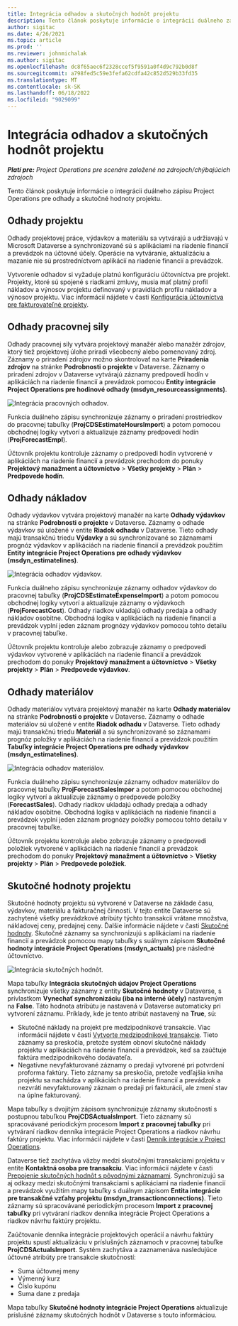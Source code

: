 ```yaml
---
title: Integrácia odhadov a skutočných hodnôt projektu
description: Tento článok poskytuje informácie o integrácii duálneho zápisu Project Operations pre odhady a skutočné hodnoty projektu.
author: sigitac
ms.date: 4/26/2021
ms.topic: article
ms.prod: ''
ms.reviewer: johnmichalak
ms.author: sigitac
ms.openlocfilehash: dc8f65aec6f2328ccef5f9591a0f4d9c792b0d8f
ms.sourcegitcommit: a798fed5c59e3fefa62cdfa42c852d529b33fd35
ms.translationtype: MT
ms.contentlocale: sk-SK
ms.lasthandoff: 06/18/2022
ms.locfileid: "9029099"
---
```

# <a name="project-estimates-and-actuals-integration"></a>Integrácia odhadov a skutočných hodnôt projektu

_**Platí pre:** Project Operations pre scenáre založené na zdrojoch/chýbajúcich zdrojoch_

Tento článok poskytuje informácie o integrácii duálneho zápisu Project Operations pre odhady a skutočné hodnoty projektu.

## <a name="project-estimates"></a>Odhady projektu

Odhady projektovej práce, výdavkov a materiálu sa vytvárajú a udržiavajú v Microsoft Dataverse a synchronizované sú s aplikáciami na riadenie financií a prevádzok na účtovné účely. Operácie na vytváranie, aktualizáciu a mazanie nie sú prostredníctvom aplikácií na riadenie financií a prevádzok.

Vytvorenie odhadov si vyžaduje platnú konfiguráciu účtovníctva pre projekt. Projekty, ktoré sú spojené s riadkami zmluvy, musia mať platný profil nákladov a výnosov projektu definovaný v pravidlách profilu nákladov a výnosov projektu. Viac informácií nájdete v časti [Konfigurácia účtovníctva pre fakturovateľné projekty](../project-accounting/configure-accounting-billable-projects.md#configure-project-cost-and-revenue-profile-rules).

## <a name="labor-estimates"></a>Odhady pracovnej sily

Odhady pracovnej sily vytvára projektový manažér alebo manažér zdrojov, ktorý tiež projektovej úlohe priradí všeobecný alebo pomenovaný zdroj. Záznamy o priradení zdrojov možno skontrolovať na karte **Priradenia zdrojov** na stránke **Podrobnosti o projekte** v Dataverse. Záznamy o priradení zdrojov v Dataverse vytvárajú záznamy predpovedí hodín v aplikáciách na riadenie financií a prevádzok pomocou **Entity integrácie Project Operations pre hodinové odhady (msdyn\_resourceassignments)**.

   ![Integrácia pracovných odhadov.](./Media/DW4LaborEstimates.png)

Funkcia duálneho zápisu synchronizuje záznamy o priradení prostriedkov do pracovnej tabuľky (**ProjCDSEstimateHoursImport**) a potom pomocou obchodnej logiky vytvorí a aktualizuje záznamy predpovedí hodín (**ProjForecastEmpl**).

Účtovník projektu kontroluje záznamy o predpovedi hodín vytvorené v aplikáciách na riadenie financií a prevádzok prechodom do ponuky **Projektový manažment a účtovníctvo** > **Všetky projekty** > **Plán** > **Predpovede hodín**.

## <a name="expense-estimates"></a>Odhady nákladov

Odhady výdavkov vytvára projektový manažér na karte **Odhady výdavkov** na stránke **Podrobnosti o projekte** v Dataverse. Záznamy o odhade výdavkov sú uložené v entite **Riadok odhadu** v Dataverse. Tieto odhady majú transakčnú triedu **Výdavky** a sú synchronizované so záznamami prognóz výdavkov v aplikáciách na riadenie financií a prevádzok použitím **Entity integrácie Project Operations pre odhady výdavkov (msdyn\_estimatelines)**.

   ![Integrácia odhadov výdavkov.](./Media/DW4ExpenseEstimates.png)

Funkcia duálneho zápisu synchronizuje záznamy odhadov výdavkov do pracovnej tabuľky (**ProjCDSEstimateExpenseImport**) a potom pomocou obchodnej logiky vytvorí a aktualizuje záznamy o výdavkoch (**ProjForecastCost**). Odhady riadkov ukladajú odhady predaja a odhady nákladov osobitne. Obchodná logika v aplikáciách na riadenie financií a prevádzok vyplní jeden záznam prognózy výdavkov pomocou tohto detailu v pracovnej tabuľke.

Účtovník projektu kontroluje alebo zobrazuje záznamy o predpovedi výdavkov vytvorené v aplikáciách na riadenie financií a prevádzok prechodom do ponuky **Projektový manažment a účtovníctvo** > **Všetky projekty** > **Plán** > **Predpovede výdavkov**.

## <a name="material-estimates"></a>Odhady materiálov

Odhady materiálov vytvára projektový manažér na karte **Odhady materiálov** na stránke **Podrobnosti o projekte** v Dataverse. Záznamy o odhade materiálov sú uložené v entite **Riadok odhadu** v Dataverse. Tieto odhady majú transakčnú triedu **Materiál** a sú synchronizované so záznamami prognóz položky v aplikáciách na riadenie financií a prevádzok použitím **Tabuľky integrácie Project Operations pre odhady výdavkov (msdyn\_estimatelines)**.

   ![Integrácia odhadov materiálov.](./Media/DW4MaterialEstimates.png)

Funkcia duálneho zápisu synchronizuje záznamy odhadov materiálov do pracovnej tabuľky **ProjForecastSalesImpor** a potom pomocou obchodnej logiky vytvorí a aktualizuje záznamy o predpovede položky (**ForecastSales**). Odhady riadkov ukladajú odhady predaja a odhady nákladov osobitne. Obchodná logika v aplikáciách na riadenie financií a prevádzok vyplní jeden záznam prognózy položky pomocou tohto detailu v pracovnej tabuľke.

Účtovník projektu kontroluje alebo zobrazuje záznamy o predpovedi položiek vytvorené v aplikáciách na riadenie financií a prevádzok prechodom do ponuky **Projektový manažment a účtovníctvo** > **Všetky projekty** > **Plán** > **Predpovede položiek**.

## <a name="project-actuals"></a>Skutočné hodnoty projektu

Skutočné hodnoty projektu sú vytvorené v Dataverse na základe času, výdavkov, materiálu a fakturačnej činnosti. V tejto entite Dataverse sú zachytené všetky prevádzkové atribúty týchto transakcií vrátane množstva, nákladovej ceny, predajnej ceny. Ďalšie informácie nájdete v časti [Skutočné hodnoty](../actuals/actuals-overview.md). Skutočné záznamy sa synchronizujú s aplikáciami na riadenie financií a prevádzok pomocou mapy tabuľky s suálnym zápisom **Skutočné hodnoty integrácie Project Operations (msdyn\_actuals)** pre následné účtovníctvo.

   ![Integrácia skutočných hodnôt.](./Media/DW4Actuals.png)

Mapa tabuľky **Integrácia skutočných údajov Project Operations** synchronizuje všetky záznamy z entity **Skutočné hodnoty** v Dataverse, s prívlastkom **Vynechať synchronizáciu (iba na interné účely)** nastaveným na **False**. Táto hodnota atribútu je nastavená v Dataverse automaticky pri vytvorení záznamu. Príklady, kde je tento atribút nastavený na **True**, sú:

  - Skutočné náklady na projekt pre medzipodnikové transakcie. Viac informácií nájdete v časti [Vytvorte medzipodnikové transakcie](../project-accounting/create-intercompany-transactions.md). Tieto záznamy sa preskočia, pretože systém obnoví skutočné náklady projektu v aplikáciách na riadenie financií a prevádzok, keď sa zaúčtuje faktúra medzipodnikového dodávateľa.
  - Negatívne nevyfakturované záznamy o predaji vytvorené pri potvrdení proforma faktúry. Tieto záznamy sa preskočia, pretože vedľajšia kniha projektu sa nachádza v aplikáciách na riadenie financií a prevádzok a nezvráti nevyfakturovaný záznam o predaji pri fakturácii, ale zmení stav na úplne fakturovaný.

Mapa tabuľky s dvojitým zápisom synchronizuje záznamy skutočností s postupnou tabuľkou **ProjCDSActualsImport**. Tieto záznamy sú spracovávané periodickým procesom **Import z pracovnej tabuľky** pri vytváraní riadkov denníka integrácie Project Operations a riadkov návrhu faktúry projektu. Viac informácií nájdete v časti [Denník integrácie v Project Operations](../project-accounting/project-operations-integration-journal.md).

Dataverse tiež zachytáva väzby medzi skutočnými transakciami projektu v entite **Kontaktná osoba pre transakciu**. Viac informácií nájdete v časti [Prepojenie skutočných hodnôt s pôvodnými záznamami](../actuals/linkingactuals.md). Synchronizujú sa aj odkazy medzi skutočnými transakciami s aplikáciami na riadenie financií a prevádzok využitím mapy tabuľky s duálnym zápisom **Entita integrácie pre transakčné vzťahy projektu (msdyn\_transactionconnections)**. Tieto záznamy sú spracovávané periodickým procesom **Import z pracovnej tabuľky** pri vytváraní riadkov denníka integrácie Project Operations a riadkov návrhu faktúry projektu.

Zaúčtovanie denníka integrácie projektových operácií a návrhu faktúry projektu spustí aktualizáciu v príslušných záznamoch v pracovnej tabuľke **ProjCDSActualsImport**. Systém zachytáva a zaznamenáva nasledujúce účtovné atribúty pre transakcie skutočností:

- Suma účtovnej meny
- Výmenný kurz
- Číslo kupónu
- Suma dane z predaja

Mapa tabuľky **Skutočné hodnoty integrácie Project Operations** aktualizuje príslušné záznamy skutočných hodnôt v Dataverse s touto informáciou.
